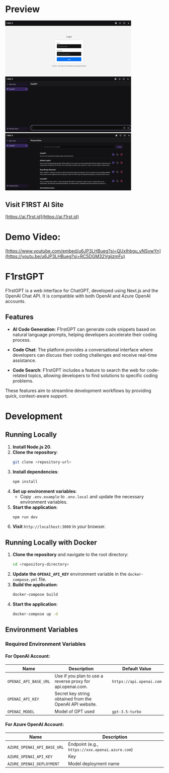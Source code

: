 # Preview

<img src="X/images/f01.png" alt="Description of f01" width="400" /> <!-- Adjust width as needed -->
<img src="X/images/f02.png" alt="Description of f02" width="400" /> <!-- Adjust width as needed -->
<img src="X/images/f03.png" alt="Description of f03" width="400" /> <!-- Adjust width as needed -->


## Visit F1RST AI Site

[https://ai.f1rst.id](https://ai.f1rst.id)

# Demo Video:

[https://www.youtube.com/embed/u6JP3LHBueg?si=QUxIhbgu_yNSvwYn](https://youtu.be/u6JP3LHBueg?si=RC5DGM32VgijzmFu)



# F1rstGPT

F1rstGPT is a web interface for ChatGPT, developed using Next.js and the OpenAI Chat API. It is compatible with both OpenAI and Azure OpenAI accounts.

## Features

- **AI Code Generation**: F1rstGPT can generate code snippets based on natural language prompts, helping developers accelerate their coding process.

- **Code Chat**: The platform provides a conversational interface where developers can discuss their coding challenges and receive real-time assistance.

- **Code Search**: F1rstGPT includes a feature to search the web for code-related topics, allowing developers to find solutions to specific coding problems.

These features aim to streamline development workflows by providing quick, context-aware support.


# Development

## Running Locally

1. **Install Node.js 20**.
2. **Clone the repository**:
   ```bash
   git clone <repository-url>
   ```
3. **Install dependencies**:
   ```bash
   npm install
   ```
4. **Set up environment variables**:
   - Copy `.env.example` to `.env.local` and update the necessary environment variables.
5. **Start the application**:
   ```bash
   npm run dev
   ```
6. **Visit** `http://localhost:3000` in your browser.

## Running Locally with Docker

1. **Clone the repository** and navigate to the root directory:
   ```bash
   cd <repository-directory>
   ```
2. **Update the `OPENAI_API_KEY`** environment variable in the `docker-compose.yml` file.
3. **Build the application**:
   ```bash
   docker-compose build
   ```
4. **Start the application**:
   ```bash
   docker-compose up -d
   ```

## Environment Variables

### Required Environment Variables

#### For OpenAI Account:

| Name                       | Description                                                         | Default Value                       |
|----------------------------|---------------------------------------------------------------------|-------------------------------------|
| `OPENAI_API_BASE_URL`     | Use if you plan to use a reverse proxy for api.openai.com.         | `https://api.openai.com`           |
| `OPENAI_API_KEY`          | Secret key string obtained from the OpenAI API website.             |                                     |
| `OPENAI_MODEL`            | Model of GPT used                                                   | `gpt-3.5-turbo`                    |

#### For Azure OpenAI Account:

| Name                           | Description                                       |
|--------------------------------|---------------------------------------------------|
| `AZURE_OPENAI_API_BASE_URL`   | Endpoint (e.g., `https://xxx.openai.azure.com`) |
| `AZURE_OPENAI_API_KEY`        | Key                                               |
| `AZURE_OPENAI_DEPLOYMENT`      | Model deployment name                             |

